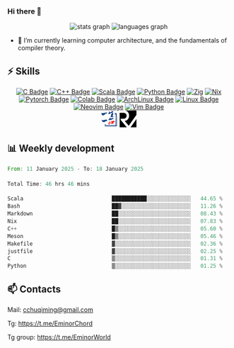 ### Hi there 👋
<div align="center">
  <img src="https://github-readme-stats.vercel.app/api?username=Emin017&theme=calm&hide_title=false&hide_rank=false&show_icons=true&include_all_commits=true&count_private=true&disable_animations=false&locale=en&hide_border=false&" height="150" alt="stats graph"/>
  <img src="https://github-readme-stats.vercel.app/api/top-langs?username=Emin017&theme=calm&locale=en&hide_title=false&layout=compact&card_width=320&langs_count=8&hide_border=false&hide=html" height="150" alt="languages graph"/>
</div>

- 🌱 I’m currently learning computer architecture, and the fundamentals of compiler theory.
## ⚡ Skills
<div align="center">

[![C Badge](https://img.shields.io/badge/C-00599C?style=flat-square&logo=c&logoColor=white)]()
[![C++ Badge](https://img.shields.io/badge/C%2B%2B-00599C?style=flat-square&logo=c%2B%2B&logoColor=white)]()
[![Scala Badge](https://img.shields.io/badge/Scala-DC322F?style=flat-square&logo=scala&logoColor=white)]()
[![Python Badge](https://img.shields.io/badge/-Python-3776AB?style=flat-square&logo=Python&logoColor=white)]()
[![Zig](https://img.shields.io/badge/Zig-%23F7A41D.svg?style=flat-square&logo=zig&logoColor=white)]()
[![Nix](https://img.shields.io/badge/NIX-5277C3.svg?style=flat-square&logo=NixOS&logoColor=white)]()
[![Pytorch Badge](https://img.shields.io/badge/-Pytorch-EE4C2C?style=flat-square&logo=PyTorch&logoColor=white)]()
[![Colab Badge](https://img.shields.io/badge/Colab-F9AB00?style=flat-square&logo=googlecolab&color=525252)]()
[![ArchLinux Badge](https://img.shields.io/badge/Arch_Linux-1793D1?style=flat-square&logo=arch-linux&logoColor=white)]()
[![Linux Badge](https://img.shields.io/badge/-Linux-FCC624?style=flat-square&logo=Linux&logoColor=white)]()
[![Neovim Badge](https://img.shields.io/badge/NeoVim-%2357A143.svg?&style=flat-square&logo=neovim&logoColor=white)]()
[![Vim Badge](https://img.shields.io/badge/VIM-%2311AB00.svg?&style=flat-square&logo=vim&logoColor=white)]()
<br>
 <img src="ysyx.png" width = "38" height = "38" alt="YSYX Badge"/>
 <img src="risc-v.svg" width = "38" height = "38" alt="RISCV"/>

</div>

## 📊 Weekly development
<!--START_SECTION:waka-->

```rust
From: 11 January 2025 - To: 18 January 2025

Total Time: 46 hrs 46 mins

Scala                            ███████████░░░░░░░░░░░░░░   44.65 %
Bash                             ██▓░░░░░░░░░░░░░░░░░░░░░░   11.26 %
Markdown                         ██░░░░░░░░░░░░░░░░░░░░░░░   08.43 %
Nix                              ██░░░░░░░░░░░░░░░░░░░░░░░   07.83 %
C++                              █▒░░░░░░░░░░░░░░░░░░░░░░░   05.60 %
Meson                            █▒░░░░░░░░░░░░░░░░░░░░░░░   05.46 %
Makefile                         ▓░░░░░░░░░░░░░░░░░░░░░░░░   02.36 %
justfile                         ▓░░░░░░░░░░░░░░░░░░░░░░░░   02.25 %
C                                ▒░░░░░░░░░░░░░░░░░░░░░░░░   01.31 %
Python                           ▒░░░░░░░░░░░░░░░░░░░░░░░░   01.25 %
```

<!--END_SECTION:waka-->

## 📫 Contacts
Mail: cchuqiming@gmail.com

Tg: https://t.me/EminorChord

Tg group: https://t.me/EminorWorld
